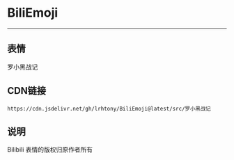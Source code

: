 
# BiliEmoji
---
## 表情
罗小黑战记
## CDN链接
```
https://cdn.jsdelivr.net/gh/lrhtony/BiliEmoji@latest/src/罗小黑战记
```
## 说明
Bilibili 表情的版权归原作者所有
